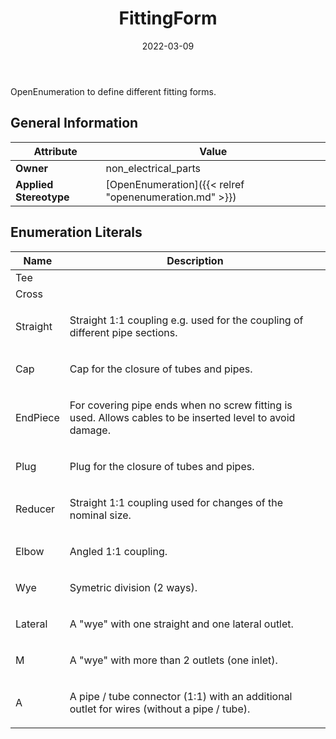 ﻿---
title: FittingForm
toc: false
type: specs
date: "2022-03-09"
draft: false
specification: VEC
version: 2.0.0
documentType: "Recommendation"
elementType: Class
classes:
  - FittingForm
menu_name: vec-2.0.0
---
<p> OpenEnumeration to define different fitting forms.      </p>

## General Information

| Attribute               | Value |
|-------------------------|-------|
| **Owner**               | non_electrical_parts |
| **Applied Stereotype**  | [OpenEnumeration]({{< relref "openenumeration.md" >}})<br/>  |

## Enumeration Literals
| Name          | **Description** |
|---------------|-----------------|
| Tee |  |
| Cross |  |
| Straight | <p> Straight 1:1 coupling e.g. used for the coupling of different pipe sections.      </p> |
| Cap | <p> Cap for the closure of tubes and pipes.      </p> |
| EndPiece | <p> For covering pipe ends when no screw fitting is used. Allows cables to be inserted level to avoid damage.      </p> |
| Plug | <p> Plug for the closure of tubes and pipes.      </p> |
| Reducer | <p> Straight 1:1 coupling used for changes of the nominal size.      </p> |
| Elbow | <p> Angled 1:1 coupling.      </p> |
| Wye | <p> Symetric division (2 ways).      </p> |
| Lateral | <p> A &quot;wye&quot;&#160;with one straight and one lateral outlet.      </p> |
| M | <p> A&#160;&quot;wye&quot; with more than 2 outlets (one inlet).      </p> |
| A | <p> A pipe /&#160;tube connector (1:1) with an additional outlet for wires (without a pipe /&#160;tube).      </p> |
